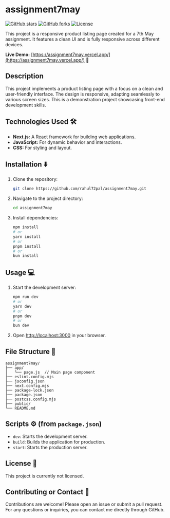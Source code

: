 # assignment7may 

[![GitHub stars](https://img.shields.io/github/stars/rahul72pal/assignment7may?style=flat-square)](https://github.com/rahul72pal/assignment7may/stargazers)
[![GitHub forks](https://img.shields.io/github/forks/rahul72pal/assignment7may?style=flat-square)](https://github.com/rahul72pal/assignment7may/network)
[![License](https://img.shields.io/github/license/rahul72pal/assignment7may?style=flat-square)](LICENSE)


This project is a responsive product listing page created for a 7th May assignment.  It features a clean UI and is fully responsive across different devices.

**Live Demo:** [https://assignment7may.vercel.app/](https://assignment7may.vercel.app/) 🚀


## Description

This project implements a product listing page with a focus on a clean and user-friendly interface.  The design is responsive, adapting seamlessly to various screen sizes.  This is a demonstration project showcasing front-end development skills.


## Technologies Used 🛠️

* **Next.js:** A React framework for building web applications.
* **JavaScript:**  For dynamic behavior and interactions.
* **CSS:** For styling and layout.


## Installation ⬇️

1. Clone the repository:
   ```bash
   git clone https://github.com/rahul72pal/assignment7may.git
   ```
2. Navigate to the project directory:
   ```bash
   cd assignment7may
   ```
3. Install dependencies:
   ```bash
   npm install
   # or
   yarn install
   # or
   pnpm install
   # or
   bun install
   ```


## Usage 💻

1. Start the development server:
   ```bash
   npm run dev
   # or
   yarn dev
   # or
   pnpm dev
   # or
   bun dev
   ```
2. Open [http://localhost:3000](http://localhost:3000) in your browser.


## File Structure 📁

```
assignment7may/
├── app/
│   └── page.js  // Main page component
├── eslint.config.mjs
├── jsconfig.json
├── next.config.mjs
├── package-lock.json
├── package.json
├── postcss.config.mjs
├── public/
└── README.md
```


## Scripts ⚙️ (from `package.json`)

* `dev`: Starts the development server.
* `build`: Builds the application for production.
* `start`: Starts the production server.


## License 📄

This project is currently not licensed.


## Contributing or Contact 🤝

Contributions are welcome! Please open an issue or submit a pull request.  For any questions or inquiries, you can contact me directly through GitHub.
